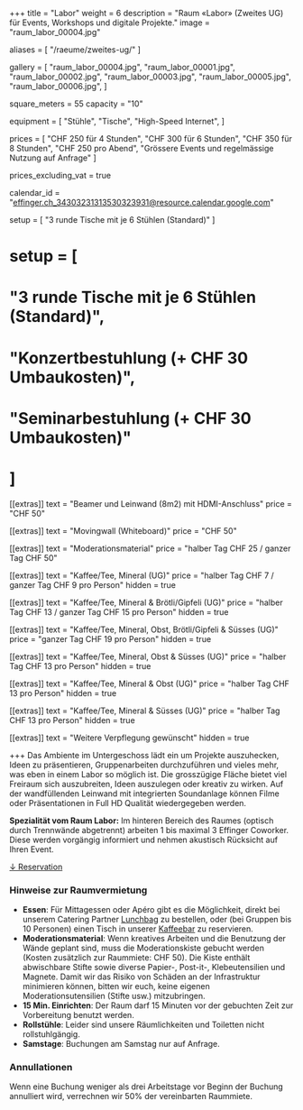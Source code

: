 +++
title = "Labor"
weight = 6
description = "Raum «Labor» (Zweites UG) für Events, Workshops und digitale Projekte."
image = "raum_labor_00004.jpg"

aliases = [
    "/raeume/zweites-ug/"
]

gallery = [
  "raum_labor_00004.jpg",
  "raum_labor_00001.jpg",
  "raum_labor_00002.jpg",
  "raum_labor_00003.jpg",
  "raum_labor_00005.jpg",
  "raum_labor_00006.jpg",
]

square_meters = 55
capacity = "10"

equipment = [
  "Stühle",
  "Tische",
  "High-Speed Internet",
]

prices = [
  "CHF 250 für 4 Stunden",
  "CHF 300 für 6 Stunden",
  "CHF 350 für 8 Stunden",
  "CHF 250 pro Abend",
  "Grössere Events und regelmässige Nutzung auf Anfrage"
]

prices_excluding_vat = true

calendar_id = "effinger.ch_34303231313530323931@resource.calendar.google.com"

setup = [
  "3 runde Tische mit je 6 Stühlen (Standard)"
]

# setup = [
#   "3 runde Tische mit je 6 Stühlen (Standard)",
#   "Konzertbestuhlung (+ CHF 30 Umbaukosten)",
#   "Seminarbestuhlung (+ CHF 30 Umbaukosten)"
# ]

[[extras]]
text = "Beamer und Leinwand (8m2) mit HDMI-Anschluss"
price = "CHF 50"

[[extras]]
text = "Movingwall (Whiteboard)"
price = "CHF 50"

[[extras]]
text = "Moderationsmaterial"
price = "halber Tag CHF 25 / ganzer Tag CHF 50"

[[extras]]
text = "Kaffee/Tee, Mineral (UG)"
price = "halber Tag CHF 7 / ganzer Tag CHF 9 pro Person"
hidden = true

[[extras]]
text = "Kaffee/Tee, Mineral & Brötli/Gipfeli (UG)"
price = "halber Tag CHF 13 / ganzer Tag CHF 15 pro Person"
hidden = true

[[extras]]
text = "Kaffee/Tee, Mineral, Obst,  Brötli/Gipfeli & Süsses (UG)"
price = "ganzer Tag CHF 19 pro Person"
hidden = true

[[extras]]
text = "Kaffee/Tee, Mineral, Obst & Süsses (UG)"
price = "halber Tag CHF 13 pro Person"
hidden = true

[[extras]]
text = "Kaffee/Tee, Mineral & Obst (UG)"
price = "halber Tag CHF 13 pro Person"
hidden = true

[[extras]]
text = "Kaffee/Tee, Mineral & Süsses (UG)"
price = "halber Tag CHF 13 pro Person"
hidden = true

[[extras]]
text = "Weitere Verpflegung gewünscht"
hidden = true

+++
Das Ambiente im Untergeschoss lädt ein um Projekte auszuhecken, Ideen zu präsentieren, Gruppenarbeiten durchzuführen und vieles mehr, was eben in einem Labor so möglich ist. Die grosszügige Fläche bietet viel Freiraum sich auszubreiten, Ideen auszulegen oder kreativ zu wirken. Auf der wandfüllenden Leinwand mit integrierten Soundanlage können Filme oder Präsentationen in Full HD Qualität wiedergegeben werden.

**Spezialität vom Raum Labor:** Im hinteren Bereich des Raumes (optisch durch Trennwände abgetrennt) arbeiten 1 bis maximal 3 Effinger Coworker. Diese werden vorgängig informiert und nehmen akustisch Rücksicht auf Ihren Event.

<div class="local-scroll">
 <a href="#reservation" class="btn btn-mod btn-border btn-round btn-medium">&darr; Reservation</a>
</div>


### Hinweise zur Raumvermietung

* **Essen**: Für Mittagessen oder Apéro gibt es die Möglichkeit, direkt bei unserem Catering Partner [Lunchbag](https://www.lunchbag.ch/) zu bestellen, oder (bei Gruppen bis 10 Personen) einen Tisch in unserer [Kaffeebar](/kaffeebar/) zu reservieren.
* **Moderationsmaterial**: Wenn kreatives Arbeiten und die Benutzung der Wände geplant sind, muss die Moderationskiste gebucht werden (Kosten zusätzlich zur Raummiete: CHF 50). Die Kiste enthält abwischbare Stifte sowie diverse Papier-, Post-it-, Klebeutensilien und Magnete. Damit wir das Risiko von Schäden an der Infrastruktur minimieren können, bitten wir euch, keine eigenen Moderationsutensilien (Stifte usw.) mitzubringen.
* **15 Min. Einrichten**: Der Raum darf 15 Minuten vor der gebuchten Zeit zur Vorbereitung benutzt werden.
* **Rollstühle**: Leider sind unsere Räumlichkeiten und Toiletten nicht rollstuhlgängig.
* **Samstage**: Buchungen am Samstag nur auf Anfrage.


### Annullationen

Wenn eine Buchung weniger als drei Arbeitstage vor Beginn der Buchung annulliert wird, verrechnen wir 50% der vereinbarten Raummiete.
